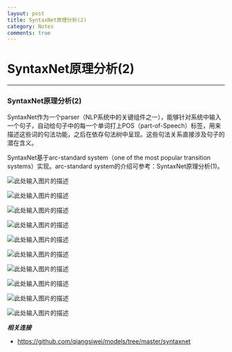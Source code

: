 ```yaml
---
layout: post
title: SyntaxNet原理分析(2)
category: Notes
comments: true
---
```


# SyntaxNet原理分析(2)

------

### SyntaxNet原理分析(2)

SyntaxNet作为一个parser（NLP系统中的关键组件之一），能够针对系统中输入一个句子，自动给句子中的每一个单词打上POS（part-of-Speech）标签，用来描述这些词的句法功能，之后在依存句法树中呈现。这些句法关系直接涉及句子的潜在含义。

SyntaxNet基于arc-standard system（one of the most popular transition systems）实现。arc-standard system的介绍可参考：SyntaxNet原理分析(1)。

![此处输入图片的描述][1]

![此处输入图片的描述][2]

![此处输入图片的描述][3]

![此处输入图片的描述][4]

![此处输入图片的描述][5]

![此处输入图片的描述][6]

![此处输入图片的描述][7]

![此处输入图片的描述][8]

![此处输入图片的描述][9]

![此处输入图片的描述][10]

***相关连接***

 - https://github.com/qiangsiwei/models/tree/master/syntaxnet


  [1]: https://raw.githubusercontent.com/qiangsiwei/blog/gh-pages/_figures/2016-05-20-SyntaxNet/2016-05-20-SyntaxNet_1.png
  [2]: https://raw.githubusercontent.com/qiangsiwei/blog/gh-pages/_figures/2016-05-20-SyntaxNet/2016-05-20-SyntaxNet_2.png
  [3]: https://raw.githubusercontent.com/qiangsiwei/blog/gh-pages/_figures/2016-05-20-SyntaxNet/2016-05-20-SyntaxNet_3.gif
  [4]: https://raw.githubusercontent.com/qiangsiwei/blog/gh-pages/_figures/2016-05-20-SyntaxNet/2016-05-20-SyntaxNet_4.png
  [5]: https://raw.githubusercontent.com/qiangsiwei/blog/gh-pages/_figures/2016-05-20-SyntaxNet/2016-05-20-SyntaxNet_5.png
  [6]: https://raw.githubusercontent.com/qiangsiwei/blog/gh-pages/_figures/2016-05-20-SyntaxNet/2016-05-20-SyntaxNet_6.png
  [7]: https://raw.githubusercontent.com/qiangsiwei/blog/gh-pages/_figures/2016-05-20-SyntaxNet/2016-05-20-SyntaxNet_7.png
  [8]: https://raw.githubusercontent.com/qiangsiwei/blog/gh-pages/_figures/2016-05-20-SyntaxNet/2016-05-20-SyntaxNet_8.png
  [9]: https://raw.githubusercontent.com/qiangsiwei/blog/gh-pages/_figures/2016-05-20-SyntaxNet/2016-05-20-SyntaxNet_9.png
  [10]: https://raw.githubusercontent.com/qiangsiwei/blog/gh-pages/_figures/2016-05-20-SyntaxNet/2016-05-20-SyntaxNet_10.png
  [11]: https://raw.githubusercontent.com/qiangsiwei/blog/gh-pages/_figures/2016-05-20-SyntaxNet/2016-05-20-SyntaxNet_11.png

